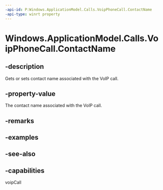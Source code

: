 ```yaml
---
-api-id: P:Windows.ApplicationModel.Calls.VoipPhoneCall.ContactName
-api-type: winrt property
---
```


<!-- Property syntax
public string ContactName { get;  set; }
-->

# Windows.ApplicationModel.Calls.VoipPhoneCall.ContactName

## -description
Gets or sets contact name associated with the VoIP call.

## -property-value
The contact name associated with the VoIP call.

## -remarks

## -examples

## -see-also


## -capabilities
voipCall